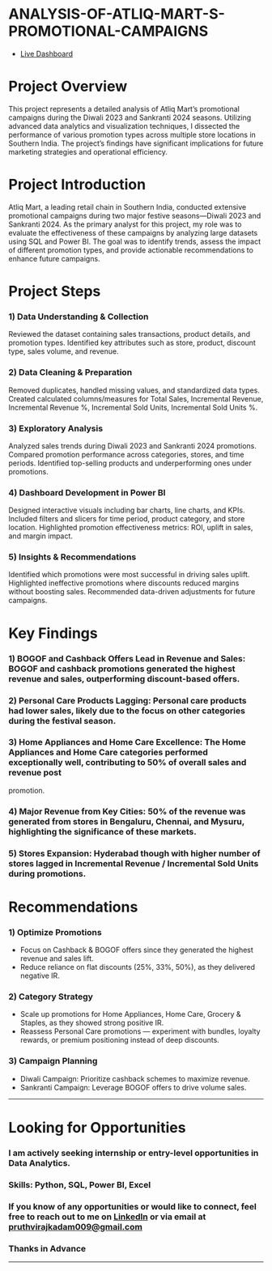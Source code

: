 # ANALYSIS-OF-ATLIQ-MART-S-PROMOTIONAL-CAMPAIGNS
- [Live Dashboard]([https://app.powerbi.com/groups/me/reports/86e0f840-2e1b-4a44-b99b-9f1274d4062d/c269514005b916bc306c?experience=power-bi](https://app.powerbi.com/view?r=eyJrIjoiMDVkODVkNTAtNTIxMi00ZjcyLTg4NGEtYTQxYTY1M2E3NDk4IiwidCI6IjgzYTI2YTFiLTkzN2MtNDMyNy1iNzEzLWM5OWUzMjQ4MjU3NCJ9))

# Project Overview
This project represents a detailed analysis of Atliq Mart’s promotional campaigns during the Diwali 2023 and Sankranti 2024 seasons. Utilizing advanced data analytics and
visualization techniques, I dissected the performance of various promotion types across multiple store locations in Southern India. The project’s findings have significant
implications for future marketing strategies and operational efficiency.


# Project Introduction
Atliq Mart, a leading retail chain in Southern India, conducted extensive promotional campaigns during two major festive seasons—Diwali 2023 and Sankranti 2024. As the primary
analyst for this project, my role was to evaluate the effectiveness of these campaigns by analyzing large datasets using SQL and Power BI. The goal was to identify trends, assess
the impact of different promotion types, and provide actionable recommendations to enhance future campaigns.


# Project Steps

### 1) Data Understanding & Collection

Reviewed the dataset containing sales transactions, product details, and promotion types.
Identified key attributes such as store, product, discount type, sales volume, and revenue.

### 2) Data Cleaning & Preparation

Removed duplicates, handled missing values, and standardized data types.
Created calculated columns/measures for Total Sales, Incremental Revenue, Incremental Revenue %, Incremental Sold Units, Incremental Sold Units %.

### 3) Exploratory Analysis

Analyzed sales trends during Diwali 2023 and Sankranti 2024 promotions.
Compared promotion performance across categories, stores, and time periods.
Identified top-selling products and underperforming ones under promotions.

### 4) Dashboard Development in Power BI

Designed interactive visuals including bar charts, line charts, and KPIs.
Included filters and slicers for time period, product category, and store location.
Highlighted promotion effectiveness metrics: ROI, uplift in sales, and margin impact.

### 5) Insights & Recommendations

Identified which promotions were most successful in driving sales uplift.
Highlighted ineffective promotions where discounts reduced margins without boosting sales.
Recommended data-driven adjustments for future campaigns.


# Key Findings
### 1) BOGOF and Cashback Offers Lead in Revenue and Sales: BOGOF and cashback promotions generated the highest revenue and sales, outperforming discount-based offers.
### 2) Personal Care Products Lagging: Personal care products had lower sales, likely due to the focus on other categories during the festival season.
### 3) Home Appliances and Home Care Excellence: The Home Appliances and Home Care categories performed exceptionally well, contributing to 50% of overall sales and revenue post
promotion.
### 4) Major Revenue from Key Cities: 50% of the revenue was generated from stores in Bengaluru, Chennai, and Mysuru, highlighting the significance of these markets.
### 5) Stores Expansion: Hyderabad though with higher number of stores lagged in Incremental Revenue / Incremental Sold Units during promotions.


# Recommendations
### 1) Optimize Promotions
- Focus on Cashback & BOGOF offers since they generated the highest revenue and sales lift.
- Reduce reliance on flat discounts (25%, 33%, 50%), as they delivered negative IR.

### 2) Category Strategy
- Scale up promotions for Home Appliances, Home Care, Grocery & Staples, as they showed strong positive IR.
- Reassess Personal Care promotions — experiment with bundles, loyalty rewards, or premium positioning instead of deep discounts.

### 3) Campaign Planning
- Diwali Campaign: Prioritize cashback schemes to maximize revenue.
- Sankranti Campaign: Leverage BOGOF offers to drive volume sales.

--------------------------------------------------------------------------------------------------------------------------------------------------------------------------------

# Looking for Opportunities

### I am actively seeking internship or entry-level opportunities in Data Analytics.
### Skills: Python, SQL, Power BI, Excel
### If you know of any opportunities or would like to connect, feel free to reach out to me on [LinkedIn](https://www.linkedin.com/in/pruthviraj-kadam-patil/) or via email at pruthvirajkadam009@gmail.com

### Thanks in Advance
--------------------------------------------------------------------------------------------------------------------------------------------------------------------------------
